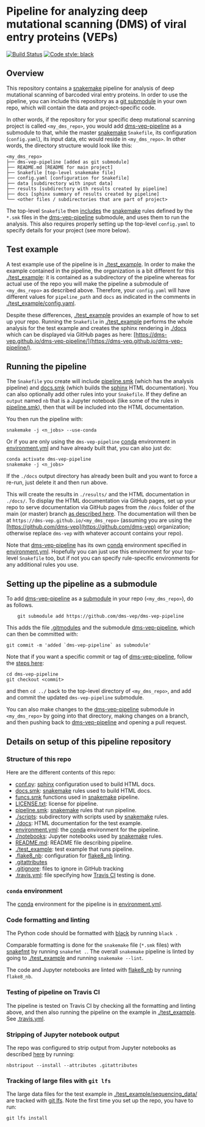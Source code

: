 # Pipeline for analyzing deep mutational scanning (DMS) of viral entry proteins (VEPs)
[![Build Status](https://app.travis-ci.com/dms-vep/dms-vep-pipeline.svg?token=b5RuRE5XisC9B9t9EFqB&branch=main)](https://app.travis-ci.com/dms-vep/dms-vep-pipeline) [![Code style: black](https://img.shields.io/badge/code%20style-black-000000.svg)](https://github.com/psf/black)


## Overview
This repository contains a [snakemake](https://snakemake.readthedocs.io/) pipeline for analysis of deep mutational scanning of barcoded viral entry proteins.
In order to use the pipeline, you can include this repository as a [git submodule](https://git-scm.com/book/en/v2/Git-Tools-Submodules) in your own repo, which will contain the data and project-specific code.

In other words, if the repository for your specific deep mutational scanning project is called `<my_dms_repo>`, you would add [dms-vep-pipeline](https://github.com/dms-vep/dms-vep-pipeline) as a submodule to that, while the master [snakemake](https://snakemake.readthedocs.io/) `Snakefile`, its configuration (`config.yaml`), its input data, etc would reside in `<my_dms_repo>`.
In other words, the directory structure would look like this:

```
<my_dms_repo>
├── dms-vep-pipeline [added as git submodule]
├── README.md [README for main project]
├── Snakefile [top-level snakemake file]
├── config.yaml [configuration for Snakefile]
├── data [subdirectory with input data]
├── results [subdirectory with results created by pipeline]
├── docs [sphinx summary of results created by pipeline]
└── <other files / subdirectories that are part of project>
```

The top-level `Snakefile` then [includes](https://snakemake.readthedocs.io/en/stable/snakefiles/modularization.html#includes) the [snakemake](https://snakemake.readthedocs.io/) rules defined by the `*.smk` files in the [dms-vep-pipeline](https://github.com/dms-vep/dms-vep-pipeline) submodule, and uses them to run the analysis.
This also requires properly setting up the top-level `config.yaml` to specify details for your project (see more below).

## Test example
A test example use of the pipeline is in [./test_example](test_example).
In order to make the example contained in the pipeline, the organization is a bit different for this [./test_example](test_example): it is contained as a subdirectory of the pipeline whereas for actual use of the repo you will make the pipeline a submodule of `<my_dms_repo>` as described above.
Therefore, your `config.yaml` will have different values for `pipeline_path` and `docs` as indicated in the comments in [./test_example/config.yaml](test_example/config.yaml).

Despite these differences, [./test_example](test_example) provides an example of how to set up your repo.
Running the `Snakefile` in [./test_example](test_example) performs the whole analysis for the test example and creates the sphinx rendering in [./docs](docs) which can be displayed via GitHub pages as here: [https://dms-vep.github.io/dms-vep-pipeline/](https://dms-vep.github.io/dms-vep-pipeline/).

## Running the pipeline
The `Snakefile` you create will include [pipeline.smk](pipeline.smk) (which has the analysis pipeline) and [docs.smk](docs.smk) (which builds the [sphinx](https://www.sphinx-doc.org/) HTML documentation).
You can also optionally add other rules into your `Snakefile`.
If they define an `output` named `nb` that is a Jupyter notebook (like some of the rules in [pipeline.smk](pipeline.smk)), then that will be included into the HTML documentation.

You then run the pipeline with:

    snakemake -j <n_jobs> --use-conda

Or if you are only using the `dms-vep-pipeline` [conda](https://docs.conda.io/) environment in [environment.yml](environment.yml) and have already built that, you can also just do:

    conda activate dms-vep-pipeline
    snakemake -j <n_jobs>

If the `./docs` output directory has already been built and you want to force a re-run, just delete it and then run above.

This will create the results in `./results/` and the HTML documentation in `./docs/`.
To display the HTML documentation via GitHub pages, set up your repo to serve documentation via GitHub pages from the `/docs` folder of the main (or master) branch [as described here](https://docs.github.com/en/pages/getting-started-with-github-pages/configuring-a-publishing-source-for-your-github-pages-site).
The documentation will then be at `https://dms-vep.github.io/<my_dms_repo>` (assuming you are using the [https://github.com/dms-vep](https://github.com/dms-vep) organization; otherwise replace `dms-vep` with whatever account contains your repo).

Note that [dms-vep-pipeline](https://github.com/dms-vep/dms-vep-pipeline) has its own [conda](https://docs.conda.io/) environment specified in [environment.yml](environment.yml).
Hopefully you can just use this environment for your top-level `Snakefile` too, but if not you can specify rule-specific environments for any additional rules you use.

## Setting up the pipeline as a submodule
To add [dms-vep-pipeline](https://github.com/dms-vep/dms-vep-pipeline) as a [submodule](https://git-scm.com/book/en/v2/Git-Tools-Submodules) in your repo (`<my_dms_repo>`), do as follows.

        git submodule add https://github.com/dms-vep/dms-vep-pipeline

This adds the file [.gitmodules](.gitmodules) and the submodule [dms-vep-pipeline](dms-vep-pipeline), which can then be committed with:

    git commit -m 'added `dms-vep-pipeline` as submodule'

Note that if you want a specific commit or tag of [dms-vep-pipeline](https://github.com/dms-vep/dms-vep-pipeline), follow the [steps here](https://stackoverflow.com/a/10916398):

    cd dms-vep-pipeline
    git checkout <commit>

and then `cd ../` back to the top-level directory of `<my_dms_repo>`, and add and commit the updated `dms-vep-pipeline` submodule.

You can also make changes to the [dms-vep-pipeline](https://github.com/dms-vep/dms-vep-pipeline) submodule in `<my_dms_repo>` by going into that directory, making changes on a branch, and then pushing back to [dms-vep-pipeline](https://github.com/dms-vep/dms-vep-pipeline) and opening a pull request.

## Details on setup of this pipeline repository

### Structure of this repo
Here are the different contents of this repo:

 - [conf.py](conf.py): [sphinx](https://www.sphinx-doc.org/) configuration used to build HTML docs.
 - [docs.smk](docs.smk): [snakemake](https://snakemake.readthedocs.io/) rules used to build HTML docs.
 - [funcs.smk](funcs.smk) functions used in [snakemake](https://snakemake.readthedocs.io/) pipeline.
 - [LICENSE.txt](LICENSE.txt): license for pipeline.
 - [pipeline.smk](pipeline.smk): [snakemake](https://snakemake.readthedocs.io/) rules that run pipeline.
 - [./scripts](scripts): subdirectory with scripts used by [snakemake](https://snakemake.readthedocs.io/) rules.
 - [./docs](docs): HTML documentation for the test example.
 - [environment.yml](environment.yml): the [conda](https://docs.conda.io/) environment for the pipeline.
 - [./notebooks](notebooks): Jupyter notebooks used by [snakemake](https://snakemake.readthedocs.io/) rules.
 - [README.md](README.md): README file describing pipeline.
 - [./test_example](test_example): test example that runs pipeline.
 - [.flake8_nb](.flake8_nb): configuration for [flake8_nb](https://flake8-nb.readthedocs.io/) linting.
 - [.gitattributes](.gitattributes)
 - [.gitignore](.gitignore): files to ignore in GitHub tracking
 - [.travis.yml](.travis.yml): file specifying how [Travis CI](https://travis-ci.com/) testing is done.

### `conda` environment
The [conda](https://docs.conda.io/) environment for the pipeline is in [environment.yml](environment.yml).

### Code formatting and linting
The Python code should be formatted with [black](https://black.readthedocs.io/) by running `black .`

Comparable formatting is done for the `snakemake` file (`*.smk` files) with [snakefmt](https://github.com/snakemake/snakefmt) by running `snakefmt .`.
The overall `snakemake` pipeline is linted by going to [./test_example](test_example) and running `snakemake --lint`.

The code and Jupyter notebooks are linted with [flake8_nb](https://flake8-nb.readthedocs.io/) by running `flake8_nb`.

### Testing of pipeline on Travis CI
The pipeline is tested on Travis CI by checking all the formatting and linting above, and then also running the pipeline on the example in [./test_example](test_example).
See [.travis.yml](.travis.yml).

### Stripping of Jupyter notebook output
The repo was configured to strip output from Jupyter notebooks as described [here](http://mateos.io/blog/jupyter-notebook-in-git/) by running:

    nbstripout --install --attributes .gitattributes

### Tracking of large files with `git lfs`
The large data files for the test example in [./test_example/sequencing_data/](test_example/sequencing_data/) are tracked with [git lfs](http://arfc.github.io/manual/guides/git-lfs).
Note the first time you set up the repo, you have to run:

    git lfs install

